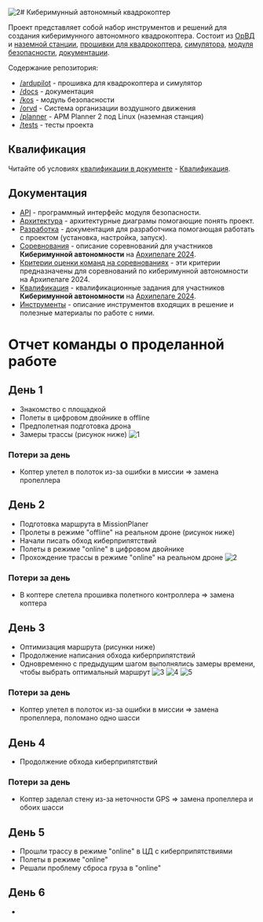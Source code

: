 ![2](https://github.com/user-attachments/assets/78d10733-59aa-405d-9c2c-07fff4e502b1)# Киберимунный автономный квадрокоптер

Проект представляет собой набор инструментов и решений для создания киберимунного автономного квадрокоптера. Состоит из [ОрВД](orvd) и [наземной станции](planner), [прошивки для квадрокоптера](ardupilot), [симулятора](ardupilot), [модуля безопасности](kos), [документации](docs).

Содержание репозитория:

- [/ardupilot](ardupilot) - прошивка для квадрокоптера и симулятор
- [/docs](docs) - документация
- [/kos](kos) - модуль безопасности
- [/orvd](orvd) - Система организации воздушного движения
- [/planner](planner) - APM Planner 2 под Linux (наземная станция)
- [/tests](tests) - тесты проекта

## Квалификация

Читайте об условиях [квалификации в документе](docs/QUALIFICATION.md) - [Квалификация](docs/QUALIFICATION.md).

## Документация

- [API](docs/API.md) - программный интерфейс модуля безопасности.
- [Архитектура](docs/ARCHITECTURE.md) - архитектурные диаграмы помогающие понять проект.
- [Разработка](docs/DEVELOPMENT.md) - документация для разработчика помогающая работать с проектом (установка, настройка, запуск).
- [Соревнования](docs/COMPETITION.md) - описание соревнований для участников **Киберимунной автономности** на [Архипелаге 2024](https://xn--2035-43davo0a5a6bk9d.xn--p1ai/).
- [Критерии оценки команд на соревнованиях](docs/ASSESSMENT.md) - эти критерии предназначены для соревнований по киберимунной автономности на Архипелаге 2024.
- [Квалификация](docs/QUALIFICATION.md) - квалификационные задания для участников **Киберимунной автономности** на [Архипелаге 2024](https://xn--2035-43davo0a5a6bk9d.xn--p1ai/).
- [Инструменты](docs/TOOLS.md) - описание инструментов входящих в решение и полезные материалы по работе с ними.


# Отчет команды о проделанной работе

## День 1
- Знакомство с площадкой
- Полеты в цифровом двойнике в offline
- Предполетная подготовка дрона
- Замеры трассы (рисунок ниже)
![1](https://github.com/user-attachments/assets/a0d1b849-0e7e-4059-b812-6ae7791b4992)
### Потери за день
- Коптер улетел в полоток из-за ошибки в миссии => замена пропеллера
  
## День 2
- Подготовка маршрута в MissionPlaner
- Пролеты в режиме "offline" на реальном дроне (рисунок ниже)
- Начали писать обход киберприпятствий
- Полеты в режиме "online" в цифровом двойнике
- Прохождение трассы в режиме "online" на реальном дроне
![2](https://github.com/user-attachments/assets/ff4666ca-cb66-4e7a-a954-f2bed09764a4)
### Потери за день
- В коптере слетела прошивка полетного контроллера => замена коптера

## День 3
- Оптимизация маршрута (рисунки ниже)
- Продолжение написания обхода киберприпятствий
- Одновременно с предыдущим шагом выполнялись замеры времени, чтобы выбрать оптимальный маршрут
![3](https://github.com/user-attachments/assets/d5372de4-5c80-491f-ae23-0068944a1f62)
![4](https://github.com/user-attachments/assets/44c607f2-fb9a-4362-86d6-d289f01441df)
![5](https://github.com/user-attachments/assets/2d0447a1-0e6b-4449-a185-739fdf1ef8b6)
### Потери за день
- Коптер улетел в полоток из-за ошибки в миссии => замена пропеллера, поломано одно шасси

## День 4
- Продолжение обхода киберприпятствий
### Потери за день
- Коптер заделал стену из-за неточности GPS => замена пропеллера и обоих шасси

## День 5
- Прошли трассу в режиме "online" в ЦД с киберприпятствиями
- Полеты в режиме "online"
- Решали проблему сброса груза в "online"

## День 6 
-
